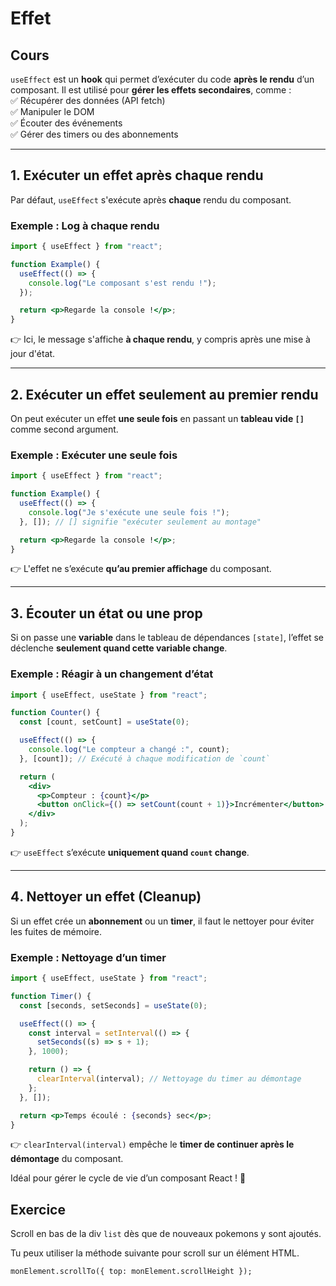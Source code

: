 # Effet

## Cours

`useEffect` est un **hook** qui permet d’exécuter du code **après le rendu** d’un composant. Il est utilisé pour **gérer les effets secondaires**, comme :  
✅ Récupérer des données (API fetch)  
✅ Manipuler le DOM  
✅ Écouter des événements  
✅ Gérer des timers ou des abonnements

---

## 1️. **Exécuter un effet après chaque rendu**

Par défaut, `useEffect` s'exécute après **chaque** rendu du composant.

### **Exemple : Log à chaque rendu**

```jsx
import { useEffect } from "react";

function Example() {
  useEffect(() => {
    console.log("Le composant s'est rendu !");
  });

  return <p>Regarde la console !</p>;
}
```

👉 Ici, le message s'affiche **à chaque rendu**, y compris après une mise à jour d'état.

---

## 2️. **Exécuter un effet seulement au premier rendu**

On peut exécuter un effet **une seule fois** en passant un **tableau vide `[]`** comme second argument.

### **Exemple : Exécuter une seule fois**

```jsx
import { useEffect } from "react";

function Example() {
  useEffect(() => {
    console.log("Je s'exécute une seule fois !");
  }, []); // [] signifie "exécuter seulement au montage"

  return <p>Regarde la console !</p>;
}
```

👉 L'effet ne s’exécute **qu’au premier affichage** du composant.

---

## 3️. **Écouter un état ou une prop**

Si on passe une **variable** dans le tableau de dépendances `[state]`, l’effet se déclenche **seulement quand cette variable change**.

### **Exemple : Réagir à un changement d’état**

```jsx
import { useEffect, useState } from "react";

function Counter() {
  const [count, setCount] = useState(0);

  useEffect(() => {
    console.log("Le compteur a changé :", count);
  }, [count]); // Exécuté à chaque modification de `count`

  return (
    <div>
      <p>Compteur : {count}</p>
      <button onClick={() => setCount(count + 1)}>Incrémenter</button>
    </div>
  );
}
```

👉 `useEffect` s’exécute **uniquement quand `count` change**.

---

## 4️. **Nettoyer un effet (Cleanup)**

Si un effet crée un **abonnement** ou un **timer**, il faut le nettoyer pour éviter les fuites de mémoire.

### **Exemple : Nettoyage d’un timer**

```jsx
import { useEffect, useState } from "react";

function Timer() {
  const [seconds, setSeconds] = useState(0);

  useEffect(() => {
    const interval = setInterval(() => {
      setSeconds((s) => s + 1);
    }, 1000);

    return () => {
      clearInterval(interval); // Nettoyage du timer au démontage
    };
  }, []);

  return <p>Temps écoulé : {seconds} sec</p>;
}
```

👉 `clearInterval(interval)` empêche le **timer de continuer après le démontage** du composant.

Idéal pour gérer le cycle de vie d’un composant React ! 🚀

## Exercice

Scroll en bas de la div `list` dès que de nouveaux pokemons y sont ajoutés.

Tu peux utiliser la méthode suivante pour scroll sur un élément HTML.

```tsx
monElement.scrollTo({ top: monElement.scrollHeight });
```
